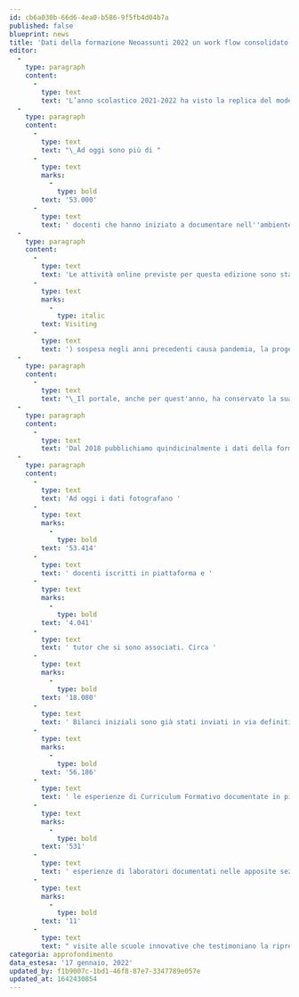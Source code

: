 ```yaml
---
id: cb6a030b-66d6-4ea0-b586-9f5fb4d04b7a
published: false
blueprint: news
title: 'Dati della formazione Neoassunti 2022 un work flow consolidato negli anni'
editor:
  -
    type: paragraph
    content:
      -
        type: text
        text: 'L’anno scolastico 2021-2022 ha visto la replica del modello già sperimentato e consolidato a partire dall’anno scolastico 2014-2015 per la formazione dei docenti neoassunti e con passaggio di ruolo, previsto dal D.M. 850/2015, in stretta correlazione con le innovazioni introdotte dalla Legge 107/2015 e con le successive annuali note del DGPER (l’ultima in termini temporali la n.0030345 del 04/10/21). Quest''anno, inoltre, il Ministero dell''Istruzione ha previsto lo stesso tipo di percorso per i docenti assunti con contratto a tempo determinato nell’a. s. 2018/2019 (DDG 85/2018) e per i docenti neoassunti di cui all’art. 59, comma 4 del DL 73/2021 (convertito con L.106/2021).'
  -
    type: paragraph
    content:
      -
        type: text
        text: "\_Ad oggi sono più di "
      -
        type: text
        marks:
          -
            type: bold
        text: '53.000'
      -
        type: text
        text: ' docenti che hanno iniziato a documentare nell''ambiente online le tappe del loro anno di formazione e prova.'
  -
    type: paragraph
    content:
      -
        type: text
        text: 'Le attività online previste per questa edizione sono state ulteriormente migliorate in termini di usabilità e accompagnamento informativo. Rimane parte fondamentale del Portfolio la sezione del Curriculum formativo, dei Laboratori, la reintroduzione delle visite alle scuole innovative ('
      -
        type: text
        marks:
          -
            type: italic
        text: Visiting
      -
        type: text
        text: ') sospesa negli anni precedenti causa pandemia, la progettazione di una Attività didattica e successiva riflessione, la compilazione dei Bilanci sulle competenze.'
  -
    type: paragraph
    content:
      -
        type: text
        text: "\_Il portale, anche per quest'anno, ha conservato la sua struttura, così articolata: una parte pubblica tramite la quale lungo l’arco di tutto l’anno scolastico, vengono pubblicate news, vengono proposti approfondimenti e letture utili per i docenti ed i tutor e si può accedere al Toolkit, contenente materiali e strumenti di supporto per docenti, tutor e referenti per la formazione presso le scuole e gli uffici territoriali; una parte ad accesso riservato per i docenti in anno di formazione ed i relativi tutor, dedicata allo svolgimento delle attività online."
  -
    type: paragraph
    content:
      -
        type: text
        text: 'Dal 2018 pubblichiamo quindicinalmente i dati della formazione online in corso, che insieme ai riscontri dagli uffici sul territorio e dalle scuole referenti per la formazione, ci forniscono elementi sul percorso che stanno sostenendo i docenti, mettendo in luce che in questo periodo le loro attività si stanno concentrando su tre funzioni del portfolio: il lavoro sul Curriculum Formativo e sul Bilancio di Competenze in entrata in via di completamento, e i Laboratori formativi e/o le visite alle scuole innovative.'
  -
    type: paragraph
    content:
      -
        type: text
        text: 'Ad oggi i dati fotografano '
      -
        type: text
        marks:
          -
            type: bold
        text: '53.414'
      -
        type: text
        text: ' docenti iscritti in piattaforma e '
      -
        type: text
        marks:
          -
            type: bold
        text: '4.041'
      -
        type: text
        text: ' tutor che si sono associati. Circa '
      -
        type: text
        marks:
          -
            type: bold
        text: '18.080'
      -
        type: text
        text: ' Bilanci iniziali sono già stati inviati in via definitiva, '
      -
        type: text
        marks:
          -
            type: bold
        text: '56.186'
      -
        type: text
        text: ' le esperienze di Curriculum Formativo documentate in piattaforma, '
      -
        type: text
        marks:
          -
            type: bold
        text: '531'
      -
        type: text
        text: ' esperienze di laboratori documentati nelle apposite sezioni e '
      -
        type: text
        marks:
          -
            type: bold
        text: '11'
      -
        type: text
        text: " visite alle scuole innovative che testimoniano la ripresa di questa attività. Nel complesso, anche se avremo un’analisi più dettagliata al momento del monitoraggio complessivo, i docenti stanno utilizzando al meglio le attività proposte nel Portfolio, usando il dispositivo per valorizzare un apprendimento individuale, autoriflessivo e autoregolato, attribuendo una funzione formativa per la professione del docente.\_ L’ambiente online è infatti pensato per offrire numerose opportunità per costruire, riflettere, valorizzare e approfondire le numerose competenze che compongono il profilo professionale del docente."
categoria: approfondimento
data_estesa: '17 gennaio, 2022'
updated_by: f1b9007c-1bd1-46f8-87e7-3347789e057e
updated_at: 1642430854
---
```

